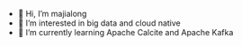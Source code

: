 - 👋 Hi, I’m majialong
- 👀 I’m interested in big data and cloud native
- 🌱 I’m currently learning Apache Calcite and Apache Kafka

<!---
majialoong/majialoong is a ✨ special ✨ repository because its `README.md` (this file) appears on your GitHub profile.
You can click the Preview link to take a look at your changes.
--->
